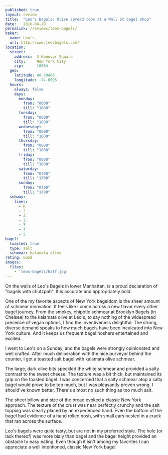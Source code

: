 ```yaml
---
published: true
layout: review
title:  "Leo's Bagels: Olive spread tops at a Wall St bagel shop"
date:   2016-04-10
permalink: /reviews/leos-bagels/
baker:
  name: Leo's
  url: http://www.leosbagels.com/
location:
  street:
    address:  3 Hanover Square
    city:     New York City
    zip:      10004
  geo:
    latitude: 40.70486
    longitude: -74.0095
  hours:
    always: false
    days:
      monday:
        from: "0600"
        till: "1800"
      tuesday:
        from: "0600"
        till: "1800"
      wednesday:
        from: "0600"
        till: "1800"
      thursday:
        from: "0600"
        till: "1800"
      friday:
        from: "0600"
        till: "1800"
      saturday:
        from: "0700"
        till: "1700"
      sunday:
        from: "0700"
        till: "1700"
  subway:
    lines:
      - R
      - J
      - Z
      - 2
      - 3
      - 4
      - 5
bagel:
  toasted: true
  type: salt
  schmear: kalamata olive
rating: Good
images:
  files:
    - 'leos-bagels/half.jpg'
---
```


On the walls of Leo's Bagels in lower Manhattan, is a proud declaration of "bagels with chutzpah". It is accurate and appropriately bold.

One of the my favorite aspects of New York bageldom is the sheer amount of schmear innovation. It feels like I come across a new flavor every other bagel journey. From the smokey, chipotle schmear at Brooklyn Bagels (in Chelsea) to the kalamata olive at Leo's, to say nothing of the widespread presence of vegan options, I find the inventiveness delightful. The strong, diverse demand speaks to how much bagels have been inculcated into New York culture. And it keeps us frequent bagel noshers entertained and excited.

I went to Leo's on a Sunday, and the bagels were strongly opinionated and well crafted. After much deliberation with the nice purveyor behind the counter, I got a toasted salt bagel with kalamata olive schmear.

The large, dark olive bits speckled the white schmear and provided a salty contrast to the sweet cheese. The texture was a bit thick, but maintained its grip on the toasted bagel. I was concerned that a salty schmear atop a salty bagel would prove to be too much, but I was pleasantly proven wrong. I should've known better. There's almost no such thing as too much salt.

The sheer billow and size of the bread evoked a classic New York approach. The texture of the crust was near perfectly crunchy and the salt topping was clearly placed by an experienced hand. Even the bottom of the bagel had evidence of a hand rolled nosh, with small ears nested in a crack that ran across the surface.

Leo's bagels were quite tasty, but are not in my preferred style. The hole (or lack thereof) was more bialy than bagel and the bagel height provided an obstacle to easy eating. Even though it isn't among my favorites I can appreciate a well intentioned, classic New York bagel.
